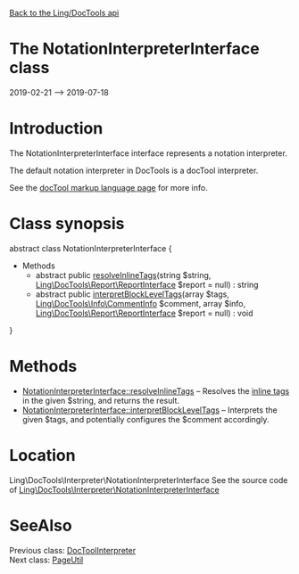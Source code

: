 [Back to the Ling/DocTools api](https://github.com/lingtalfi/DocTools/blob/master/doc/api/Ling/DocTools.md)



The NotationInterpreterInterface class
================
2019-02-21 --> 2019-07-18






Introduction
============

The NotationInterpreterInterface interface represents a notation interpreter.

The default notation interpreter in DocTools is a docTool interpreter.

See the [docTool markup language page](https://github.com/lingtalfi/DocTools/blob/master/doc/pages/doctool-markup-language.md) for more info.



Class synopsis
==============


abstract class <span class="pl-k">NotationInterpreterInterface</span>  {

- Methods
    - abstract public [resolveInlineTags](https://github.com/lingtalfi/DocTools/blob/master/doc/api/Ling/DocTools/Interpreter/NotationInterpreterInterface/resolveInlineTags.md)(string $string, [Ling\DocTools\Report\ReportInterface](https://github.com/lingtalfi/DocTools/blob/master/doc/api/Ling/DocTools/Report/ReportInterface.md) $report = null) : string
    - abstract public [interpretBlockLevelTags](https://github.com/lingtalfi/DocTools/blob/master/doc/api/Ling/DocTools/Interpreter/NotationInterpreterInterface/interpretBlockLevelTags.md)(array $tags, [Ling\DocTools\Info\CommentInfo](https://github.com/lingtalfi/DocTools/blob/master/doc/api/Ling/DocTools/Info/CommentInfo.md) $comment, array $info, [Ling\DocTools\Report\ReportInterface](https://github.com/lingtalfi/DocTools/blob/master/doc/api/Ling/DocTools/Report/ReportInterface.md) $report = null) : void

}






Methods
==============

- [NotationInterpreterInterface::resolveInlineTags](https://github.com/lingtalfi/DocTools/blob/master/doc/api/Ling/DocTools/Interpreter/NotationInterpreterInterface/resolveInlineTags.md) &ndash; Resolves the [inline tags](https://github.com/lingtalfi/DocTools/blob/master/doc/pages/doctool-markup-language.md#inline-functions) in the given $string, and returns the result.
- [NotationInterpreterInterface::interpretBlockLevelTags](https://github.com/lingtalfi/DocTools/blob/master/doc/api/Ling/DocTools/Interpreter/NotationInterpreterInterface/interpretBlockLevelTags.md) &ndash; Interprets the given $tags, and potentially configures the $comment accordingly.





Location
=============
Ling\DocTools\Interpreter\NotationInterpreterInterface
See the source code of [Ling\DocTools\Interpreter\NotationInterpreterInterface](https://github.com/lingtalfi/DocTools/blob/master/Interpreter/NotationInterpreterInterface.php)



SeeAlso
==============
Previous class: [DocToolInterpreter](https://github.com/lingtalfi/DocTools/blob/master/doc/api/Ling/DocTools/Interpreter/DocToolInterpreter.md)<br>Next class: [PageUtil](https://github.com/lingtalfi/DocTools/blob/master/doc/api/Ling/DocTools/Page/PageUtil.md)<br>
